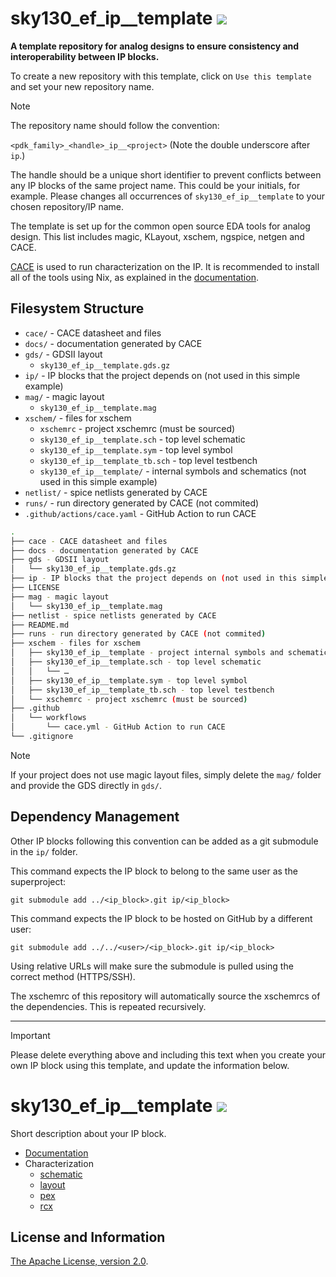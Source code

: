 # sky130_ef_ip__template ![](../../workflows/cace/badge.svg)

**A template repository for analog designs to ensure consistency and interoperability between IP blocks.**

To create a new repository with this template, click on `Use this template` and set your new repository name.

> [!NOTE]  
> The repository name should follow the convention:
> 
> `<pdk_family>_<handle>_ip__<project>` (Note the double underscore after `ip`.)

The handle should be a unique short identifier to prevent conflicts between any IP blocks of the same project name. This could be your initials, for example. Please changes all occurrences of `sky130_ef_ip__template` to your chosen repository/IP name.

The template is set up for the common open source EDA tools for analog design. This list includes magic, KLayout, xschem, ngspice, netgen and CACE.

[CACE](https://github.com/efabless/cace) is used to run characterization on the IP. It is recommended to install all of the tools using Nix, as explained in the [documentation](https://cace.readthedocs.io/en/latest/getting_started/common/nix_installation/index.html).

## Filesystem Structure

- `cace/` - CACE datasheet and files
- `docs/` - documentation generated by CACE
- `gds/` - GDSII layout
  - `sky130_ef_ip__template.gds.gz`
- `ip/` - IP blocks that the project depends on (not used in this simple example)
- `mag/` - magic layout
  - `sky130_ef_ip__template.mag`
- `xschem/` - files for xschem
  - `xschemrc` - project xschemrc (must be sourced)
  - `sky130_ef_ip__template.sch` - top level schematic
  - `sky130_ef_ip__template.sym` - top level symbol
  - `sky130_ef_ip__template_tb.sch` - top level testbench
  - `sky130_ef_ip__template/` - internal symbols and schematics (not used in this simple example)
- `netlist/` - spice netlists generated by CACE
- `runs/` - run directory generated by CACE (not commited)
- `.github/actions/cace.yaml` - GitHub Action to run CACE

```bash
.
├── cace - CACE datasheet and files
├── docs - documentation generated by CACE
├── gds - GDSII layout
│   └── sky130_ef_ip__template.gds.gz
├── ip - IP blocks that the project depends on (not used in this simple example)
├── LICENSE
├── mag - magic layout
│   └── sky130_ef_ip__template.mag
├── netlist - spice netlists generated by CACE
├── README.md
├── runs - run directory generated by CACE (not commited)
├── xschem - files for xschem
│   ├── sky130_ef_ip__template - project internal symbols and schematics
│   ├── sky130_ef_ip__template.sch - top level schematic
│   │   └── …
│   ├── sky130_ef_ip__template.sym - top level symbol
│   ├── sky130_ef_ip__template_tb.sch - top level testbench
│   └── xschemrc - project xschemrc (must be sourced)
├── .github
│   └── workflows
│       └── cace.yml - GitHub Action to run CACE
└── .gitignore
```


> [!NOTE]  
> If your project does not use magic layout files, simply delete the `mag/` folder and provide the GDS directly in `gds/`.

## Dependency Management

Other IP blocks following this convention can be added as a git submodule in the `ip/` folder.

This command expects the IP block to belong to the same user as the superproject:

```
git submodule add ../<ip_block>.git ip/<ip_block>
```

This command expects the IP block to be hosted on GitHub by a different user:

```
git submodule add ../../<user>/<ip_block>.git ip/<ip_block>
```

Using relative URLs will make sure the submodule is pulled using the correct method (HTTPS/SSH).

The xschemrc of this repository will automatically source the xschemrcs of the dependencies. This is repeated recursively.

---

> [!IMPORTANT]  
> Please delete everything above and including this text when you create your own IP block using this template, and update the information below.

# sky130_ef_ip__template ![](../../workflows/cace/badge.svg)

Short description about your IP block. 

- [Documentation](docs/sky130_ef_ip__template.md)
- Characterization
  - [schematic](docs/sky130_ef_ip__template_schematic.md)
  - [layout](docs/sky130_ef_ip__template_layout.md)
  - [pex](docs/sky130_ef_ip__template_pex.md)
  - [rcx](docs/sky130_ef_ip__template_rcx.md)

## License and Information

[The Apache License, version 2.0](https://www.apache.org/licenses/LICENSE-2.0.txt).
